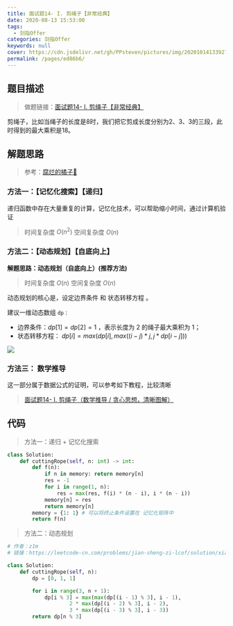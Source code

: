 ```yaml
---
title: 面试题14- I. 剪绳子【非常经典】
date: 2020-08-13 15:53:00
tags: 
  - 剑指Offer
categories: 剑指Offer
keywords: null
cover: https://cdn.jsdelivr.net/gh/PPsteven/pictures/img/20201014133927.png
permalink: /pages/ed86b6/
---
```


## 题目描述

> 做题链接：[面试题14- I. 剪绳子【非常经典】](https://leetcode-cn.com/problems/jian-sheng-zi-lcof/)
>

剪绳子，比如当绳子的长度是8时，我们把它剪成长度分别为2、3、3的三段，此时得到的最大乘积是18。

<!--more-->

## 解题思路

> 参考：[腐烂的橘子🍊](https://leetcode-cn.com/problems/jian-sheng-zi-lcof/solution/xiang-jie-bao-li-di-gui-ji-yi-hua-ji-zhu-dong-tai-/)

### 方法一：【记忆化搜索】【递归】

递归函数中存在大量重复的计算，记忆化技术，可以帮助缩小时间，通过计算机验证

> 时间复杂度 $O(n^2)$  空间复杂度 $O(n)$

### 方法二：【动态规划】【自底向上】

**解题思路：动态规划（自底向上）(推荐方法)**

  > 时间复杂度 $O(n)$ 空间复杂度 $O(n)$

  动态规划的核心是，设定边界条件 和 状态转移方程 。

  建议一维动态数组 `dp` :

  - 边界条件：$dp[1] = dp[2] = 1$ ，表示长度为 2 的绳子最大乘积为 1；
  - 状态转移方程： $dp[i] = max(dp[i], max((i-j)*j, j*dp[i-j]))$

  ![](https://cdn.jsdelivr.net/gh/PPsteven/pictures/img/20200704150131.png)



### 方法三： 数学推导

这一部分属于数据公式的证明，可以参考如下教程，比较清晰

> [面试题14- I. 剪绳子（数学推导 / 贪心思想，清晰图解）](https://leetcode-cn.com/problems/jian-sheng-zi-lcof/solution/mian-shi-ti-14-i-jian-sheng-zi-tan-xin-si-xiang-by/)

## 代码

> 方法一：递归 + 记忆化搜索

```python
class Solution:
    def cuttingRope(self, n: int) -> int:
        def f(n):
            if n in memory: return memory[n]
            res = -1
            for i in range(1, n):
                res = max(res, f(i) * (n - i), i * (n - i))
            memory[n] = res
            return memory[n]
        memory = {1: 1} # 可以将终止条件设置在 记忆化矩阵中
        return f(n)
```



> 方法二：动态规划

```python
# 作者：z1m
# 链接：https://leetcode-cn.com/problems/jian-sheng-zi-lcof/solution/xiang-jie-bao-li-di-gui-ji-yi-hua-ji-zhu-dong-tai-/

class Solution:
    def cuttingRope(self, n):
        dp = [0, 1, 1]

        for i in range(3, n + 1):
            dp[i % 3] = max(max(dp[(i - 1) % 3], i - 1),
                    2 * max(dp[(i - 2) % 3], i - 2),
                    3 * max(dp[(i - 3) % 3], i - 3))
        return dp[n % 3]
```




